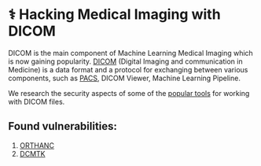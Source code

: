 # ⚕️ Hacking Medical Imaging with DICOM

DICOM is the main component of Machine Learning Medical Imaging which is now gaining popularity. [DICOM](https://en.wikipedia.org/wiki/DICOM) (Digital Imaging and communication in Medicine) is a data format and a protocol for exchanging between various components, such as [PACS](https://en.wikipedia.org/wiki/Picture_archiving_and_communication_system), DICOM Viewer, Machine Learning Pipeline.

We research the security aspects of some of the [popular tools](./docs/census.md) for working with DICOM files.

## Found vulnerabilities:
1. [ORTHANC](./reports/ORTHANC/reports.md)
2. [DCMTK](./reports/DCMTK/reports.md)

